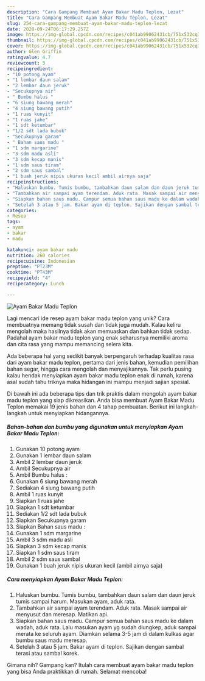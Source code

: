 ```yaml
---
description: "Cara Gampang Membuat Ayam Bakar Madu Teplon, Lezat"
title: "Cara Gampang Membuat Ayam Bakar Madu Teplon, Lezat"
slug: 254-cara-gampang-membuat-ayam-bakar-madu-teplon-lezat
date: 2020-09-24T06:17:29.257Z
image: https://img-global.cpcdn.com/recipes/c041ab99062431cb/751x532cq70/ayam-bakar-madu-teplon-foto-resep-utama.jpg
thumbnail: https://img-global.cpcdn.com/recipes/c041ab99062431cb/751x532cq70/ayam-bakar-madu-teplon-foto-resep-utama.jpg
cover: https://img-global.cpcdn.com/recipes/c041ab99062431cb/751x532cq70/ayam-bakar-madu-teplon-foto-resep-utama.jpg
author: Glen Griffin
ratingvalue: 4.7
reviewcount: 3
recipeingredient:
- "10 potong ayam"
- "1 lembar daun salam"
- "2 lembar daun jeruk"
- "Secukupnya air"
- " Bumbu halus "
- "6 siung bawang merah"
- "4 siung bawang putih"
- "1 ruas kunyit"
- "1 ruas jahe"
- "1 sdt ketumbar"
- "1/2 sdt lada bubuk"
- "Secukupnya garam"
- " Bahan saus madu "
- "1 sdm margarine"
- "3 sdm madu asli"
- "3 sdm kecap manis"
- "1 sdm saus tiram"
- "2 sdm saus sambal"
- "1 buah jeruk nipis ukuran kecil ambil airnya saja"
recipeinstructions:
- "Haluskan bumbu. Tumis bumbu, tambahkan daun salam dan daun jeruk tumis sampai harum. Masukan ayam, aduk rata."
- "Tambahkan air sampai ayam terendam. Aduk rata. Masak sampai air menyusut dan meresap. Matikan api."
- "Siapkan bahan saus madu. Campur semua bahan saus madu ke dalam wadah, aduk rata. Lalu masukan ayam yg sudah diungkep, aduk sampai merata ke seluruh ayam. Diamkan selama 3-5 jam di dalam kulkas agar bumbu saus madu meresap."
- "Setelah 3 atau 5 jam. Bakar ayam di teplon. Sajikan dengan sambal terasi atau sambal korek."
categories:
- Resep
tags:
- ayam
- bakar
- madu

katakunci: ayam bakar madu 
nutrition: 260 calories
recipecuisine: Indonesian
preptime: "PT23M"
cooktime: "PT43M"
recipeyield: "4"
recipecategory: Lunch

---
```



![Ayam Bakar Madu Teplon](https://img-global.cpcdn.com/recipes/c041ab99062431cb/751x532cq70/ayam-bakar-madu-teplon-foto-resep-utama.jpg)

Lagi mencari ide resep ayam bakar madu teplon yang unik? Cara membuatnya memang tidak susah dan tidak juga mudah. Kalau keliru mengolah maka hasilnya tidak akan memuaskan dan bahkan tidak sedap. Padahal ayam bakar madu teplon yang enak seharusnya memiliki aroma dan cita rasa yang mampu memancing selera kita.

Ada beberapa hal yang sedikit banyak berpengaruh terhadap kualitas rasa dari ayam bakar madu teplon, pertama dari jenis bahan, kemudian pemilihan bahan segar, hingga cara mengolah dan menyajikannya. Tak perlu pusing kalau hendak menyiapkan ayam bakar madu teplon enak di rumah, karena asal sudah tahu triknya maka hidangan ini mampu menjadi sajian spesial.




Di bawah ini ada beberapa tips dan trik praktis dalam mengolah ayam bakar madu teplon yang siap dikreasikan. Anda bisa membuat Ayam Bakar Madu Teplon memakai 19 jenis bahan dan 4 tahap pembuatan. Berikut ini langkah-langkah untuk menyiapkan hidangannya.

<!--inarticleads1-->

##### Bahan-bahan dan bumbu yang digunakan untuk menyiapkan Ayam Bakar Madu Teplon:

1. Gunakan 10 potong ayam
1. Gunakan 1 lembar daun salam
1. Ambil 2 lembar daun jeruk
1. Ambil Secukupnya air
1. Ambil  Bumbu halus :
1. Gunakan 6 siung bawang merah
1. Sediakan 4 siung bawang putih
1. Ambil 1 ruas kunyit
1. Siapkan 1 ruas jahe
1. Siapkan 1 sdt ketumbar
1. Sediakan 1/2 sdt lada bubuk
1. Siapkan Secukupnya garam
1. Siapkan  Bahan saus madu :
1. Gunakan 1 sdm margarine
1. Ambil 3 sdm madu asli
1. Siapkan 3 sdm kecap manis
1. Siapkan 1 sdm saus tiram
1. Ambil 2 sdm saus sambal
1. Gunakan 1 buah jeruk nipis ukuran kecil (ambil airnya saja)




<!--inarticleads2-->

##### Cara menyiapkan Ayam Bakar Madu Teplon:

1. Haluskan bumbu. Tumis bumbu, tambahkan daun salam dan daun jeruk tumis sampai harum. Masukan ayam, aduk rata.
1. Tambahkan air sampai ayam terendam. Aduk rata. Masak sampai air menyusut dan meresap. Matikan api.
1. Siapkan bahan saus madu. Campur semua bahan saus madu ke dalam wadah, aduk rata. Lalu masukan ayam yg sudah diungkep, aduk sampai merata ke seluruh ayam. Diamkan selama 3-5 jam di dalam kulkas agar bumbu saus madu meresap.
1. Setelah 3 atau 5 jam. Bakar ayam di teplon. Sajikan dengan sambal terasi atau sambal korek.




Gimana nih? Gampang kan? Itulah cara membuat ayam bakar madu teplon yang bisa Anda praktikkan di rumah. Selamat mencoba!
